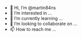 - 👋 Hi, I’m @martin84ns
- 👀 I’m interested in ...
- 🌱 I’m currently learning ...
- 💞️ I’m looking to collaborate on ...
- 📫 How to reach me ...

<!---
martin84ns/martin84ns is a ✨ special ✨ repository because its `README.md` (this file) appears on your GitHub profile.
You can click the Preview link to take a look at your changes.
--->
